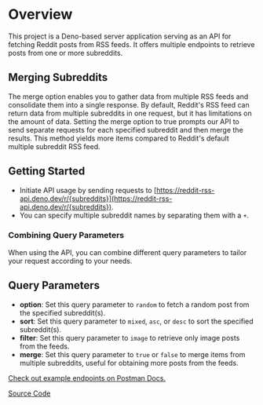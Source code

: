 # Overview

This project is a Deno-based server application serving as an API for fetching Reddit posts from RSS feeds. It offers multiple endpoints to retrieve posts from one or more subreddits.

## Merging Subreddits

The merge option enables you to gather data from multiple RSS feeds and consolidate them into a single response. By default, Reddit's RSS feed can return data from multiple subreddits in one request, but it has limitations on the amount of data. Setting the merge option to true prompts our API to send separate requests for each specified subreddit and then merge the results. This method yields more items compared to Reddit's default multiple subreddit RSS feed.

## Getting Started

- Initiate API usage by sending requests to [https://reddit-rss-api.deno.dev/r/{subreddits}](https://reddit-rss-api.deno.dev/r/{subreddits}).
- You can specify multiple subreddit names by separating them with a `+`.

### Combining Query Parameters

When using the API, you can combine different query parameters to tailor your request according to your needs.

## Query Parameters

- **option**: Set this query parameter to `random` to fetch a random post from the specified subreddit(s).
- **sort**: Set this query parameter to `mixed`, `asc`, or `desc` to sort the specified subreddit(s).
- **filter**: Set this query parameter to `image` to retrieve only image posts from the feeds.
- **merge**: Set this query parameter to `true` or `false` to merge items from multiple subreddits, useful for obtaining more posts from the feeds.

[Check out example endpoints on Postman Docs.](https://documenter.getpostman.com/view/30816351/2sA3Qs8WVo)

[Source Code](https://github.com/sametcn99/reddit-rss-api)
